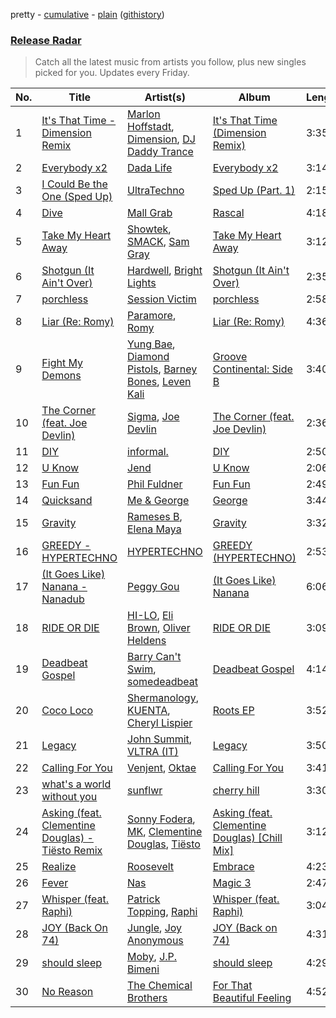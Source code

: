 pretty - [cumulative](/playlists/cumulative/Release%20Radar.md) - [plain](/playlists/plain/37i9dQZEVXbsudmxBFKW7G) ([githistory](https://github.githistory.xyz/vitokorn/spotify-playlist-archive/blob/master/playlists/plain/37i9dQZEVXbsudmxBFKW7G))

### [Release Radar](https://open.spotify.com/playlist/37i9dQZEVXbsudmxBFKW7G)

> Catch all the latest music from artists you follow, plus new singles picked for you. Updates every Friday.

| No. | Title | Artist(s) | Album | Length |
|---|---|---|---|---|
| 1 | [It's That Time - Dimension Remix](https://open.spotify.com/track/76x1mIsCz46excW50sehDt) | [Marlon Hoffstadt](https://open.spotify.com/artist/0HHa7ZJZxUQlg5l2mB0N0f), [Dimension](https://open.spotify.com/artist/1QMgre3BHX161ZHtWMUu6S), [DJ Daddy Trance](https://open.spotify.com/artist/4lBSzo2LS8asEzoePv6VLM) | [It's That Time (Dimension Remix)](https://open.spotify.com/album/1jf13J2HTGFllbhJH5Pozr) | 3:35 |
| 2 | [Everybody x2](https://open.spotify.com/track/6cUUWBPCwRiy4Ib5iaZww8) | [Dada Life](https://open.spotify.com/artist/00sAT5YX8W3xNd1EuqyHw9) | [Everybody x2](https://open.spotify.com/album/0Bu2WhmfDcGF2K7GPy2Zv7) | 3:14 |
| 3 | [I Could Be the One (Sped Up)](https://open.spotify.com/track/2lX6paG5o5QEJO6UcbmXU9) | [UltraTechno](https://open.spotify.com/artist/0ZKQGB49AwsmJwfbryeodZ) | [Sped Up (Part. 1)](https://open.spotify.com/album/5Irqdw9iveJ7RCd5aKjAzk) | 2:15 |
| 4 | [Dive](https://open.spotify.com/track/7oZHQbGCwosUHL1vDE5qdI) | [Mall Grab](https://open.spotify.com/artist/7yF6JnFPDzgml2Ytkyl5D7) | [Rascal](https://open.spotify.com/album/0vVjA9jq1NQF76dtyy7S6y) | 4:18 |
| 5 | [Take My Heart Away](https://open.spotify.com/track/3RuRpL62m9oUbKZOiSvon9) | [Showtek](https://open.spotify.com/artist/3gk0OYeLFWYupGFRHqLSR7), [SMACK](https://open.spotify.com/artist/5uJw4WCX5nYj4FHky9r1Ug), [Sam Gray](https://open.spotify.com/artist/4sW5R5XKTge9Vwv44p9p18) | [Take My Heart Away](https://open.spotify.com/album/2an2ta0x1XrxnlUMO4cIOJ) | 3:12 |
| 6 | [Shotgun (It Ain't Over)](https://open.spotify.com/track/1VDALv89k5kHC0B3neBwru) | [Hardwell](https://open.spotify.com/artist/6BrvowZBreEkXzJQMpL174), [Bright Lights](https://open.spotify.com/artist/2AoeqcUs8DySgZRJ9yV4Ou) | [Shotgun (It Ain't Over)](https://open.spotify.com/album/6TZ7ruGd9mOmsw1IvShUm5) | 2:35 |
| 7 | [porchless](https://open.spotify.com/track/1qMcxHTTYMaMxZ8gbIAZQD) | [Session Victim](https://open.spotify.com/artist/4Hl6TEQAFgH0XrZq4f8okX) | [porchless](https://open.spotify.com/album/2iYFrs9Qg4A7KiWopSOJyO) | 2:58 |
| 8 | [Liar (Re: Romy)](https://open.spotify.com/track/1eVFFWFOm7WI7TiMP4pywM) | [Paramore](https://open.spotify.com/artist/74XFHRwlV6OrjEM0A2NCMF), [Romy](https://open.spotify.com/artist/3X2DdnmoANw8Rg8luHyZQb) | [Liar (Re: Romy)](https://open.spotify.com/album/7uTCsDyz2I7gZXP5MEozuf) | 4:36 |
| 9 | [Fight My Demons](https://open.spotify.com/track/6qmuDfuovbFjz6kMgiSokm) | [Yung Bae](https://open.spotify.com/artist/30FDJPN3RtwJZ20g5YGCRX), [Diamond Pistols](https://open.spotify.com/artist/1OzGBMZ8rp73R6DWx0IUr5), [Barney Bones](https://open.spotify.com/artist/7rzyYETlkvNEdxdtSUXXTV), [Leven Kali](https://open.spotify.com/artist/5YZ5AExR68U3ZblH6HcO6B) | [Groove Continental: Side B](https://open.spotify.com/album/6DJVP3L3EJcbOVYMHbAZyr) | 3:40 |
| 10 | [The Corner (feat. Joe Devlin)](https://open.spotify.com/track/4IXaBsfsyE1OIcM2zF8ns0) | [Sigma](https://open.spotify.com/artist/01pKrlgPJhm5dB4lneYAqS), [Joe Devlin](https://open.spotify.com/artist/6zvaBH9XesIrlYqkC4w6ze) | [The Corner (feat. Joe Devlin)](https://open.spotify.com/album/4qJHgg4eGbNiRyG3oVWK8z) | 2:36 |
| 11 | [DIY](https://open.spotify.com/track/6pc22F2YAJB2z64dsaDN98) | [informal.](https://open.spotify.com/artist/7rhckctF71vE4BtpFzz7Ie) | [DIY](https://open.spotify.com/album/3qTNEL0WngydJbugC1cT3G) | 2:50 |
| 12 | [U Know](https://open.spotify.com/track/7DTJuaLROsk68x9AMCt5ij) | [Jend](https://open.spotify.com/artist/56WlN4e9YbaEI8KdXaFgTN) | [U Know](https://open.spotify.com/album/4EJqcl9YpB8FdPnFv2dcaA) | 2:06 |
| 13 | [Fun Fun](https://open.spotify.com/track/2gRq9w2C7du2AFTpbFB38M) | [Phil Fuldner](https://open.spotify.com/artist/1DKPQBaKEzmQzWG1GwJoXT) | [Fun Fun](https://open.spotify.com/album/32FMpNMvrGlAmbkbO3lxQX) | 2:49 |
| 14 | [Quicksand](https://open.spotify.com/track/62rryUWfIksNhJ4CQkEehN) | [Me & George](https://open.spotify.com/artist/4VYA3yEmxcU2ElaVRPHGFv) | [George](https://open.spotify.com/album/25bwSrjGoIdinBG254QlB6) | 3:44 |
| 15 | [Gravity](https://open.spotify.com/track/4tJ5ZiVcub4muuKvwubVYf) | [Rameses B](https://open.spotify.com/artist/06EfEcjc0vdvI6VNL0soIO), [Elena Maya](https://open.spotify.com/artist/1edRDz2M70YGM4K3Z9mEKz) | [Gravity](https://open.spotify.com/album/56uU3QRBafX5CULRougEDT) | 3:32 |
| 16 | [GREEDY - HYPERTECHNO](https://open.spotify.com/track/0dlXanjzfustEMrSmY7XGR) | [HYPERTECHNO](https://open.spotify.com/artist/4YYOTpMoikKdYWWuTWjbqo) | [GREEDY (HYPERTECHNO)](https://open.spotify.com/album/5Cm926Vz3anXaUZt2awyuo) | 2:53 |
| 17 | [(It Goes Like) Nanana - Nanadub](https://open.spotify.com/track/6vQuuzzYy6Kko6MDFGVndC) | [Peggy Gou](https://open.spotify.com/artist/2mLA48B366zkELXYx7hcDN) | [(It Goes Like) Nanana](https://open.spotify.com/album/6v3I0eftpzoc1VNR9JoVyc) | 6:06 |
| 18 | [RIDE OR DIE](https://open.spotify.com/track/29uCsFSUSVktiMUZdzqpiD) | [HI-LO](https://open.spotify.com/artist/0ETJQforv5OXgDgidQv9qd), [Eli Brown](https://open.spotify.com/artist/5lVNSw2GPci8kebrAQpZqU), [Oliver Heldens](https://open.spotify.com/artist/5nki7yRhxgM509M5ADlN1p) | [RIDE OR DIE](https://open.spotify.com/album/2Lw8eq5CC6jraNYDoFjKSj) | 3:09 |
| 19 | [Deadbeat Gospel](https://open.spotify.com/track/3pSkRsuZv57a1yCxJPiBiT) | [Barry Can't Swim](https://open.spotify.com/artist/0vTVU0KH0CVzijsoKGsTPl), [somedeadbeat](https://open.spotify.com/artist/3ZNGHjHAtesA1czp8QKYK6) | [Deadbeat Gospel](https://open.spotify.com/album/2idTKvVf3bPURpVdZ8k6ZH) | 4:14 |
| 20 | [Coco Loco](https://open.spotify.com/track/25r3rBmPwq6J8A45MZzMYw) | [Shermanology](https://open.spotify.com/artist/4Siyzg8kWayQfPQsPSl6JI), [KUENTA](https://open.spotify.com/artist/3pr6mWxBNnh2OHul3o0A0p), [Cheryl Lispier](https://open.spotify.com/artist/57DvbdvXfkpcMOgSlo8rnt) | [Roots EP](https://open.spotify.com/album/6ZAcM29Ot4yCMlsRTmA7ze) | 3:52 |
| 21 | [Legacy](https://open.spotify.com/track/52jCFwQBAf04Bi8xrE8DJu) | [John Summit](https://open.spotify.com/artist/7kNqXtgeIwFtelmRjWv205), [VLTRA (IT)](https://open.spotify.com/artist/56YdPdQqOsfk7s2mS4lXNA) | [Legacy](https://open.spotify.com/album/1yC5yJEeMRUSeeQgkho7Ai) | 3:50 |
| 22 | [Calling For You](https://open.spotify.com/track/5AvbixdcGe6TOwfte5lB3A) | [Venjent](https://open.spotify.com/artist/7xu08SujAqLp7BGinS96vd), [Oktae](https://open.spotify.com/artist/4PxFr57PZWOCVJ5HkJyaoD) | [Calling For You](https://open.spotify.com/album/5d0hLlk0kKwzBkiF0Ch4lV) | 3:41 |
| 23 | [what's a world without you](https://open.spotify.com/track/6UpJUqtGvP1FuUy6LpGmua) | [sunflwr](https://open.spotify.com/artist/1vXY7FiXJPu6j456ZcrtIF) | [cherry hill](https://open.spotify.com/album/1DTQS6YNRYk1O5T42jvHxk) | 3:30 |
| 24 | [Asking (feat. Clementine Douglas) - Tiësto Remix](https://open.spotify.com/track/0UFjuDoDg2f2oR3ZBJMoFt) | [Sonny Fodera](https://open.spotify.com/artist/39B7ChWwrWDs7zXlsu3MoP), [MK](https://open.spotify.com/artist/1yqxFtPHKcGcv6SXZNdyT9), [Clementine Douglas](https://open.spotify.com/artist/4DWuml4Jf6K81b5rAPwMb6), [Tiësto](https://open.spotify.com/artist/2o5jDhtHVPhrJdv3cEQ99Z) | [Asking (feat. Clementine Douglas) [Chill Mix]](https://open.spotify.com/album/2nq17K4CXdu77bOJTDNNgJ) | 3:12 |
| 25 | [Realize](https://open.spotify.com/track/12ka9fy1BYXGd3sKoWNrEf) | [Roosevelt](https://open.spotify.com/artist/4AQrqVz6BYwy29iMxcGtx7) | [Embrace](https://open.spotify.com/album/1JiflktVuDJ5OQkX6QFQRs) | 4:23 |
| 26 | [Fever](https://open.spotify.com/track/2Ikg6hRQOa6e29sq5xWhM8) | [Nas](https://open.spotify.com/artist/20qISvAhX20dpIbOOzGK3q) | [Magic 3](https://open.spotify.com/album/1NLLTGSKTYOvlFKFtRXFGz) | 2:47 |
| 27 | [Whisper (feat. Raphi)](https://open.spotify.com/track/6v5ovNPrLpOkFyM7gWorZW) | [Patrick Topping](https://open.spotify.com/artist/7yRimuQSC5Ks3T2Ts0iyZa), [Raphi](https://open.spotify.com/artist/5uRAMorzqKiss3EUQPVDD4) | [Whisper (feat. Raphi)](https://open.spotify.com/album/4hd1MvwsU8hAyNcB5MoQSb) | 3:04 |
| 28 | [JOY (Back On 74)](https://open.spotify.com/track/0K2PQziTagDXHiCFPqoE82) | [Jungle](https://open.spotify.com/artist/59oA5WbbQvomJz2BuRG071), [Joy Anonymous](https://open.spotify.com/artist/3pK4EcflBpG1Kpmjk5LK2R) | [JOY (Back on 74)](https://open.spotify.com/album/4HYWB8dT9bJHIZnVLU2D6z) | 4:31 |
| 29 | [should sleep](https://open.spotify.com/track/6zpMH3MUT8qINonUWks3rW) | [Moby](https://open.spotify.com/artist/3OsRAKCvk37zwYcnzRf5XF), [J.P. Bimeni](https://open.spotify.com/artist/3CzQotBuoiDb8B9VAkh5fx) | [should sleep](https://open.spotify.com/album/3h2UC5oK5JXSpzliYZJiY8) | 4:29 |
| 30 | [No Reason](https://open.spotify.com/track/05viyiChBLJMuVup0mtH2A) | [The Chemical Brothers](https://open.spotify.com/artist/1GhPHrq36VKCY3ucVaZCfo) | [For That Beautiful Feeling](https://open.spotify.com/album/5cLkbqs0qo552lJvXH1JTH) | 4:52 |